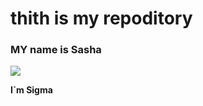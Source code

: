 # thith is my repoditory

### MY name is Sasha

![](https://www.google.com/url?sa=i&url=https%3A%2F%2Fwww.espn.com%2Fmens-college-basketball%2Fteam%2F_%2Fid%2F195%2Fohio-bobcats&psig=AOvVaw15a5TjeOsxfl-mBzJ4nfEk&ust=1741003819843000&source=images&cd=vfe&opi=89978449&ved=0CBQQjRxqFwoTCNDm9eau64sDFQAAAAAdAAAAABAE)

**I`m Sigma**
